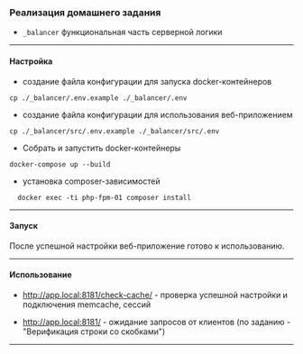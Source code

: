 ### Реализация домашнего задания

* `_balancer`
функциональная часть серверной логики 

-- --
#### Настройка

* создание файла конфигурации для запуска docker-контейнеров
```shell
cp ./_balancer/.env.example ./_balancer/.env
```

* создание файла конфигурации для использования веб-приложением
```shell
cp ./_balancer/src/.env.example ./_balancer/src/.env
```

* Собрать и запустить docker-контейнеры
```shell
docker-compose up --build
```

* установка composer-зависимостей
```shell
  docker exec -ti php-fpm-01 composer install
```
-- --
#### Запуск
После успешной настройки веб-приложение готово к использованию.

-- --
#### Использование
* http://app.local:8181/check-cache/ - проверка успешной настройки и подключения memcache, сессий

* http://app.local:8181/ - ожидание запросов от клиентов (по заданию - "Верификация строки со скобками")

-- --
